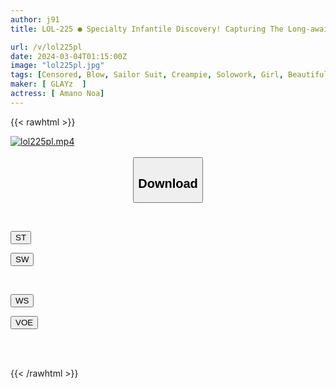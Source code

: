 ```yaml
---
author: j91
title: LOL-225 ● Specialty Infantile Discovery! Capturing The Long-awaited Shaved R*ta! Noa-chan 149cm Amano Noa

url: /v/lol225pl
date: 2024-03-04T01:15:00Z
image: "lol225pl.jpg"
tags: [Censored, Blow, Sailor Suit, Creampie, Solowork, Girl, Beautiful Girl, Urination, Shaved, School Uniform, Tits	]
maker: [ GLAYz  ]
actress: [ Amano Noa]
---
```



{{< rawhtml >}}

<div class="video" data-videoid="K4AbZP6w9bt0d76">
    <a href="javascript:;">
        <img src="/v/lol225pl/lol225pl.jpg" width="WIDTH" height="HEIGHT" alt="lol225pl.mp4" loading="lazy">
    </a>
</div>

<script type="text/javascript" src="https://j91.asia/asset/on-demand-st.js"></script>

<br>
  <link rel="stylesheet" href="https://j91.asia/asset/bs5.css">
  
  <center>
  <button class="btn btn-primary" type="button" data-bs-toggle="collapse" data-bs-target=".multi-collapse" aria-expanded="false" aria-controls="multiCollapseExample1 multiCollapseExample2"><h2>Download</h2></button></center>
</p>
<div class="row">
  <div class="col">
    <div class="collapse multi-collapse" id="multiCollapseExample1">
      <div class="card card-body">
	      	      <br>
<div class="buttons">  
<p><a href="https://streamtape.to/v/K4AbZP6w9bt0d76" target="_blank"><button class="btn-hover color-3"><i class="fa fa-download"></i> ST</button></a></p>
<p><a href="https://cdnwish.com/9mbkv6r0al63" target="_blank"><button class="btn-hover color-2"><i class="fa fa-download"></i> SW</button></a></p></div>
    </div>
  </div>
</div>
  <div class="col">
    <div class="collapse multi-collapse" id="multiCollapseExample2">
      <div class="card card-body">
	      <br>
<div class="buttons">
<p><a href="https://wolfstream.tv/hhz2wflce38c"><button class="btn-hover color-9"><i class="fa fa-download"></i> WS</button></a></p>
<p><a href="https://voe.sx/v1lbexn4pol5"><button class="btn-hover color-8"><i class="fa fa-download"></i> VOE</button></a></p></div>
<br><br>
      </div>
    </div>
  </div>
</div>

{{< /rawhtml >}}